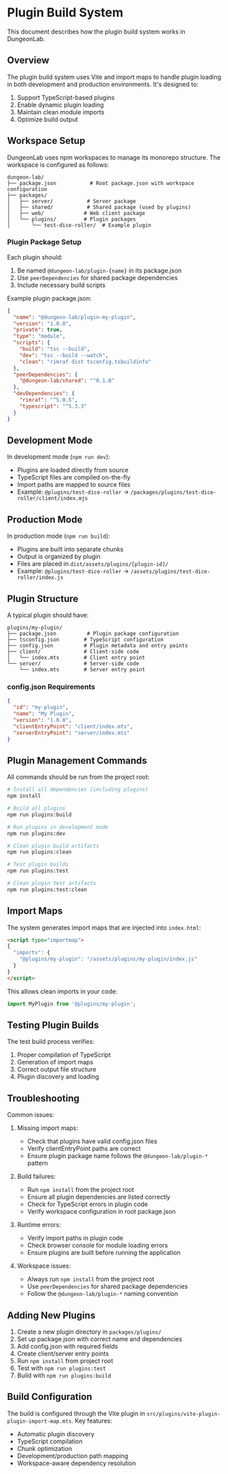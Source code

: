 # Plugin Build System

This document describes how the plugin build system works in DungeonLab.

## Overview

The plugin build system uses Vite and import maps to handle plugin loading in both development and production environments. It's designed to:

1. Support TypeScript-based plugins
2. Enable dynamic plugin loading
3. Maintain clean module imports
4. Optimize build output

## Workspace Setup

DungeonLab uses npm workspaces to manage its monorepo structure. The workspace is configured as follows:

```
dungeon-lab/
├── package.json           # Root package.json with workspace configuration
├── packages/
│   ├── server/           # Server package
│   ├── shared/           # Shared package (used by plugins)
│   ├── web/             # Web client package
│   └── plugins/         # Plugin packages
│       └── test-dice-roller/  # Example plugin
```

### Plugin Package Setup

Each plugin should:
1. Be named `@dungeon-lab/plugin-{name}` in its package.json
2. Use `peerDependencies` for shared package dependencies
3. Include necessary build scripts

Example plugin package.json:
```json
{
  "name": "@dungeon-lab/plugin-my-plugin",
  "version": "1.0.0",
  "private": true,
  "type": "module",
  "scripts": {
    "build": "tsc --build",
    "dev": "tsc --build --watch",
    "clean": "rimraf dist tsconfig.tsbuildinfo"
  },
  "peerDependencies": {
    "@dungeon-lab/shared": "^0.1.0"
  },
  "devDependencies": {
    "rimraf": "^5.0.5",
    "typescript": "^5.3.3"
  }
}
```

## Development Mode

In development mode (`npm run dev`):

- Plugins are loaded directly from source
- TypeScript files are compiled on-the-fly
- Import paths are mapped to source files
- Example: `@plugins/test-dice-roller` → `/packages/plugins/test-dice-roller/client/index.mjs`

## Production Mode

In production mode (`npm run build`):

- Plugins are built into separate chunks
- Output is organized by plugin
- Files are placed in `dist/assets/plugins/[plugin-id]/`
- Example: `@plugins/test-dice-roller` → `/assets/plugins/test-dice-roller/index.js`

## Plugin Structure

A typical plugin should have:

```
plugins/my-plugin/
├── package.json          # Plugin package configuration
├── tsconfig.json        # TypeScript configuration
├── config.json          # Plugin metadata and entry points
├── client/              # Client-side code
│   └── index.mts        # Client entry point
└── server/              # Server-side code
    └── index.mts        # Server entry point
```

### config.json Requirements

```json
{
  "id": "my-plugin",
  "name": "My Plugin",
  "version": "1.0.0",
  "clientEntryPoint": "client/index.mts",
  "serverEntryPoint": "server/index.mts"
}
```

## Plugin Management Commands

All commands should be run from the project root:

```bash
# Install all dependencies (including plugins)
npm install

# Build all plugins
npm run plugins:build

# Run plugins in development mode
npm run plugins:dev

# Clean plugin build artifacts
npm run plugins:clean

# Test plugin builds
npm run plugins:test

# Clean plugin test artifacts
npm run plugins:test:clean
```

## Import Maps

The system generates import maps that are injected into `index.html`:

```html
<script type="importmap">
{
  "imports": {
    "@plugins/my-plugin": "/assets/plugins/my-plugin/index.js"
  }
}
</script>
```

This allows clean imports in your code:

```typescript
import MyPlugin from '@plugins/my-plugin';
```

## Testing Plugin Builds

The test build process verifies:
1. Proper compilation of TypeScript
2. Generation of import maps
3. Correct output file structure
4. Plugin discovery and loading

## Troubleshooting

Common issues:

1. Missing import maps:
   - Check that plugins have valid config.json files
   - Verify clientEntryPoint paths are correct
   - Ensure plugin package name follows the `@dungeon-lab/plugin-*` pattern

2. Build failures:
   - Run `npm install` from the project root
   - Ensure all plugin dependencies are listed correctly
   - Check for TypeScript errors in plugin code
   - Verify workspace configuration in root package.json

3. Runtime errors:
   - Verify import paths in plugin code
   - Check browser console for module loading errors
   - Ensure plugins are built before running the application

4. Workspace issues:
   - Always run `npm install` from the project root
   - Use `peerDependencies` for shared package dependencies
   - Follow the `@dungeon-lab/plugin-*` naming convention

## Adding New Plugins

1. Create a new plugin directory in `packages/plugins/`
2. Set up package.json with correct name and dependencies
3. Add config.json with required fields
4. Create client/server entry points
5. Run `npm install` from project root
6. Test with `npm run plugins:test`
7. Build with `npm run plugins:build`

## Build Configuration

The build is configured through the Vite plugin in `src/plugins/vite-plugin-plugin-import-map.mts`. Key features:

- Automatic plugin discovery
- TypeScript compilation
- Chunk optimization
- Development/production path mapping
- Workspace-aware dependency resolution 